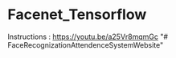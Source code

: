 # Facenet_Tensorflow

Instructions : https://youtu.be/a25Vr8mqmGc
"# FaceRecognizationAttendenceSystemWebsite" 
